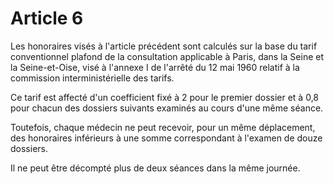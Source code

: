# Article 6

Les honoraires visés à l'article précédent sont calculés sur la base du tarif conventionnel plafond de la consultation applicable à Paris, dans la Seine et la Seine-et-Oise, visé à l'annexe I de l'arrêté du 12 mai 1960 relatif à la commission interministérielle des tarifs.

Ce tarif est affecté d'un coefficient fixé à 2 pour le premier dossier et à 0,8 pour chacun des dossiers suivants examinés au cours d'une même séance.

Toutefois, chaque médecin ne peut recevoir, pour un même déplacement, des honoraires inférieurs à une somme correspondant à l'examen de douze dossiers.

Il ne peut être décompté plus de deux séances dans la même journée.
